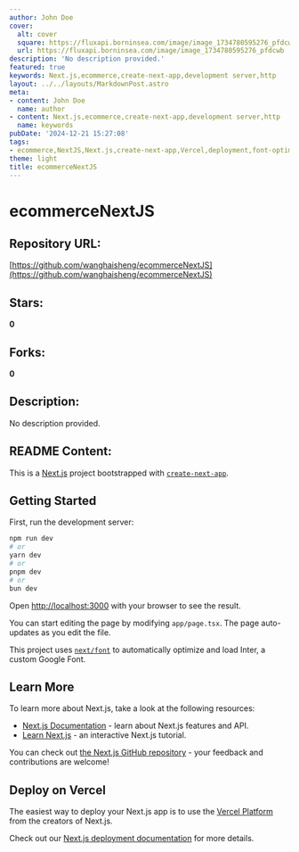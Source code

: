 ```yaml
---
author: John Doe
cover:
  alt: cover
  square: https://fluxapi.borninsea.com/image/image_1734780595276_pfdcwb
  url: https://fluxapi.borninsea.com/image/image_1734780595276_pfdcwb
description: 'No description provided.'
featured: true
keywords: Next.js,ecommerce,create-next-app,development server,http
layout: ../../layouts/MarkdownPost.astro
meta:
- content: John Doe
  name: author
- content: Next.js,ecommerce,create-next-app,development server,http
  name: keywords
pubDate: '2024-12-21 15:27:08'
tags:
- ecommerce,NextJS,Next.js,create-next-app,Vercel,deployment,font-optimization,custom Google Font,development server,page auto-updates,Next.js Documentation,Learn Next.js,Vercel Platform
theme: light
title: ecommerceNextJS
---
```


# ecommerceNextJS

## Repository URL: 
[https://github.com/wanghaisheng/ecommerceNextJS](https://github.com/wanghaisheng/ecommerceNextJS)

## Stars: 
**0**

## Forks: 
**0**

## Description: 
No description provided.

## README Content: 
This is a [Next.js](https://nextjs.org/) project bootstrapped with [`create-next-app`](https://github.com/vercel/next.js/tree/canary/packages/create-next-app).

## Getting Started

First, run the development server:

```bash
npm run dev
# or
yarn dev
# or
pnpm dev
# or
bun dev
```

Open [http://localhost:3000](http://localhost:3000) with your browser to see the result.

You can start editing the page by modifying `app/page.tsx`. The page auto-updates as you edit the file.

This project uses [`next/font`](https://nextjs.org/docs/basic-features/font-optimization) to automatically optimize and load Inter, a custom Google Font.

## Learn More

To learn more about Next.js, take a look at the following resources:

- [Next.js Documentation](https://nextjs.org/docs) - learn about Next.js features and API.
- [Learn Next.js](https://nextjs.org/learn) - an interactive Next.js tutorial.

You can check out [the Next.js GitHub repository](https://github.com/vercel/next.js/) - your feedback and contributions are welcome!

## Deploy on Vercel

The easiest way to deploy your Next.js app is to use the [Vercel Platform](https://vercel.com/new?utm_medium=default-template&filter=next.js&utm_source=create-next-app&utm_campaign=create-next-app-readme) from the creators of Next.js.

Check out our [Next.js deployment documentation](https://nextjs.org/docs/deployment) for more details.

